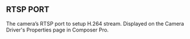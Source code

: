 ## RTSP PORT

The camera’s RTSP port to setup H.264 stream. Displayed on the Camera Driver's Properties page in Composer Pro.
